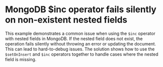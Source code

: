 # MongoDB $inc operator fails silently on non-existent nested fields

This example demonstrates a common issue when using the `$inc` operator with nested fields in MongoDB. If the nested field does not exist, the operation fails silently without throwing an error or updating the document.  This can lead to hard-to-debug issues. The solution shows how to use the `$setOnInsert` and `$inc` operators together to handle cases where the nested field is missing.